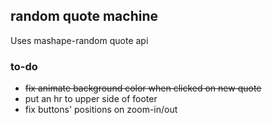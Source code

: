 ## random quote machine ##

Uses mashape-random quote api

### to-do ###

- ~~fix animate background color when clicked on new quote~~
- put an hr to upper side of footer
- fix buttons' positions on zoom-in/out
